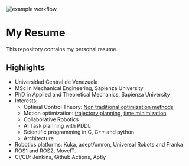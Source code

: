 ![example workflow](https://github.com/rafaelrojasmiliani/resume/actions/workflows/push.yml/badge.svg)
# My Resume
This repository contains my personal resume.

## Highlights
- Universidad Central de Venezuela
- MSc in Mechanical Engineering, Sapienza University
- PhD in Applied and Theoretical Mechanics, Sapienza University
- Interests:
    - Optimal Control Theory: [Non traditional optimization methods](https://www.sciencedirect.com/science/article/pii/S0888327017305885)
    - Motion optimization: [trajectory planning](https://ieeexplore.ieee.org/abstract/document/8611391), [time minimization](https://ieeexplore.ieee.org/abstract/document/9353211)
    - Collaborative Robotics
    - AI Task planning with PDDL
    - Scientific programming in C, C++ and python
    - Architecture
- Robotics platforms: Kuka, adept/omron, Universal Robots and Franka
- ROS1 and ROS2, MoveIT.
- CI/CD: Jenkins, Github Actions, Aptly


